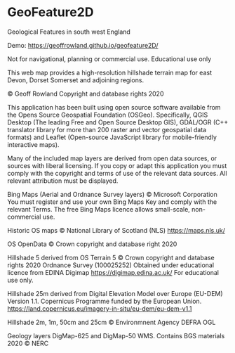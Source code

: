 # GeoFeature2D
Geological Features in south west England

Demo: https://geoffrowland.github.io/geofeature2D/

Not for navigational, planning or commercial use. Educational use only

This web map provides a high-resolution hillshade terrain map for east Devon, Dorset Somerset and adjoining regions.

&copy; Geoff Rowland Copyright and database rights 2020

This application has been built using open source software available from the Opens Source Geospatial Foundation (OSGeo). Specifically, QGIS Desktop (The leading Free and Open Source Desktop GIS), GDAL/OGR (C++ translator library for more than 200 raster and vector geospatial data formats) and Leaflet (Open-source JavaScript library for mobile-friendly interactive maps).

Many of the included map layers are derived from open data sources, or sources with liberal licensing.  If you copy or adapt this application you must comply with the copyright and terms of use of the relevant data sources. All relevant attribution must be displayed.

Bing Maps (Aerial and Ordnance Survey layers) &copy; Microsoft Corporation You must register and use your own Bing Maps Key and comply with the relevant Terms. The free Bing Maps licence allows small-scale, non-commercial use.

Historic OS maps © National Library of Scotland (NLS) https://maps.nls.uk/

OS OpenData © Crown copyright and database right 2020

Hillshade 5 derived from OS Terrain 5 © Crown copyright and database rights 2020 Ordnance Survey (100025252) Obtained under educational licence from EDINA Digimap https://digimap.edina.ac.uk/ For educational use only.

Hillshade 25m derived from Digital Elevation Model over Europe (EU-DEM) Version 1.1. Copernicus Programme funded by the European Union. https://land.copernicus.eu/imagery-in-situ/eu-dem/eu-dem-v1.1

Hillshade 2m, 1m, 50cm and 25cm © Environmnent Agency DEFRA OGL

Geology layers DigMap-625 and DigMap-50 WMS. Contains BGS materials 2020 © NERC


